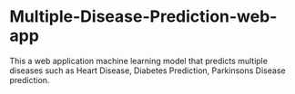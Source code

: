 # Multiple-Disease-Prediction-web-app
This a web application machine learning model that predicts multiple diseases such as Heart Disease, Diabetes Prediction, Parkinsons Disease prediction.
